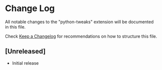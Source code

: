# Change Log

All notable changes to the "python-tweaks" extension will be documented in this file.

Check [Keep a Changelog](http://keepachangelog.com/) for recommendations on how to structure this file.

## [Unreleased]

- Initial release